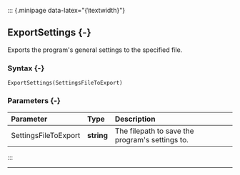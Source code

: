 ::: {.minipage data-latex="{\textwidth}"}
## ExportSettings {-}

Exports the program's general settings to the specified file.

### Syntax {-}

```{sql}
ExportSettings(SettingsFileToExport)
```

### Parameters {-}

**Parameter** | **Type** | **Description**
| :-- | :-- | :-- |
SettingsFileToExport | **string** | The filepath to save the program's settings to.
:::

***
